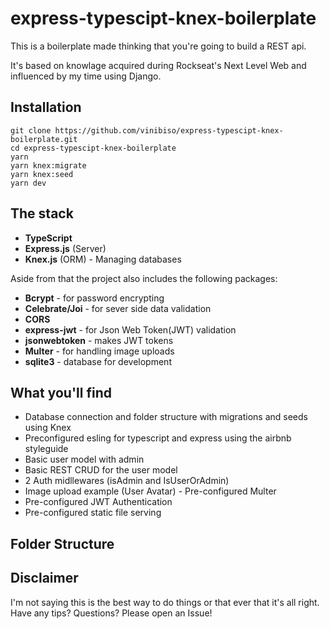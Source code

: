 # express-typescipt-knex-boilerplate

This is a boilerplate made thinking that you're going to build a REST api.

It's based on knowlage acquired during Rockseat's Next Level Web and influenced by my time using Django.

## Installation

~~~shell
git clone https://github.com/vinibiso/express-typescipt-knex-boilerplate.git
cd express-typescipt-knex-boilerplate
yarn
yarn knex:migrate
yarn knex:seed
yarn dev
~~~

## The stack

- **TypeScript**
- **Express.js** (Server)
- **Knex.js** (ORM) - Managing databases

Aside from that the project also includes the following packages:

- **Bcrypt** - for password encrypting
- **Celebrate/Joi** - for sever side data validation
- **CORS**
- **express-jwt** - for Json Web Token(JWT) validation
- **jsonwebtoken** - makes JWT tokens
- **Multer** - for handling image uploads
- **sqlite3** - database for development

## What you'll find

- Database connection and folder structure with migrations and seeds using Knex
- Preconfigured esling for typescript and express using the airbnb styleguide
- Basic user model with admin
- Basic REST CRUD for the user model
- 2 Auth midllewares (isAdmin and IsUserOrAdmin)
- Image upload example (User Avatar) - Pre-configured Multer
- Pre-configured JWT Authentication
- Pre-configured static file serving

## Folder Structure

## Disclaimer

I'm not saying this is the best way to do things or that ever that it's all right.
Have any tips? Questions? Please open an Issue!
